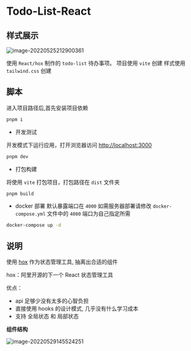# Todo-List-React

## 样式展示

![image-20220525212900361](http://i0.hdslb.com/bfs/album/42edea1d033039d6d33e06938e0925b9f9ba89fa.png)

使用 `React/hox` 制作的 `todo-list` 待办事项。
项目使用 `vite` 创建
样式使用 `tailwind.css` 创建

## 脚本

进入项目路径后,首先安装项目依赖

```sh
pnpm i
```

- 开发测试

开发模式下运行应用，打开浏览器访问 [http://localhost:3000](http://localhost:3000/)

```sh
pnpm dev
```

- 打包构建

将使用 `vite` 打包项目，打包路径在 `dist` 文件夹

```sh
pnpm build
```

- docker 部署
  默认暴露端口在 `4000` 如需服务器部署请修改 `docker-compose.yml` 文件中的 `4000` 端口为自己指定所需

```sh
docker-compose up -d
```

## 说明

使用 [hox](https://hox.js.org/zh/guide/quick-start#%E5%85%A8%E5%B1%80-store) 作为状态管理工具, 抽离出合适的组件

hox：阿里开源的下一个 React 状态管理工具

优点：

- api 足够少没有太多的心智负担
- 直接使用 hooks 的设计模式, 几乎没有什么学习成本
- 支持 全局状态 和 局部状态

**组件结构**

![image-20220529145524251](http://i0.hdslb.com/bfs/album/db1f45362d6c7ea2b1a6430a5add5ea8d719fdff.png)
